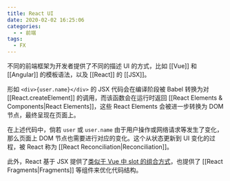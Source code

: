 ```yaml
---
title: React UI
date: 2020-02-02 16:25:06
categories:
  - - 前端
tags:
  - FX
---
```


不同的前端框架为开发者提供了不同的描述 UI 的方式，比如 [[Vue]] 和 [[Angular]] 的模板语法，以及 [[React]] 的 [[JSX]]。

形如 `<div>{user.name}</div>` 的 JSX 代码会在编译阶段被 Babel 转换为对 [[React.createElement]] 的调用，而该函数会在运行时返回 [[React Elements & Components|React Elements]]，这些 React Elements 会被进一步转换为 DOM 节点，最终呈现在页面上。

在上述代码中，倘若 `user` 或 `user.name` 由于用户操作或网络请求等发生了变化，那么页面上 DOM 节点也需要进行对应的变化。这个从状态更新到 UI 变化的过程，被 React 称为 [[React Reconciliation|Reconciliation]]。

此外，React 基于 JSX 提供了[类似于 Vue 中 slot 的组合方式](https://react.dev/learn/passing-props-to-a-component#passing-jsx-as-children)，也提供了 [[React Fragments|Fragments]] 等组件来优化代码结构。